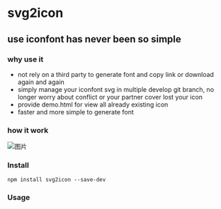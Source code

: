 # svg2icon
## use iconfont has never been so simple

### why use it
- not rely on a third party to generate font and copy link or download again and again
- simply manage your iconfont svg in multiple develop git branch, no longer worry about conflict or your partner cover lost your icon
- provide demo.html for view all already existing icon
- faster and more simple to generate font

### how it work
![图片](https://pt-starimg.didistatic.com/static/starimg/img/1505621845013aMlEjyeQUhTrOk5qn0I.png)
### Install
```
npm install svg2icon --save-dev
```

### Usage

